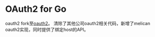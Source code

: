 # OAuth2 for Go

oauth2 fork至[oauth2](https://github.com/golang/oauth2)。
清除了其他公司oauth2相关代码，新增了melican oauth2实现，同时提供了绑定host的API。